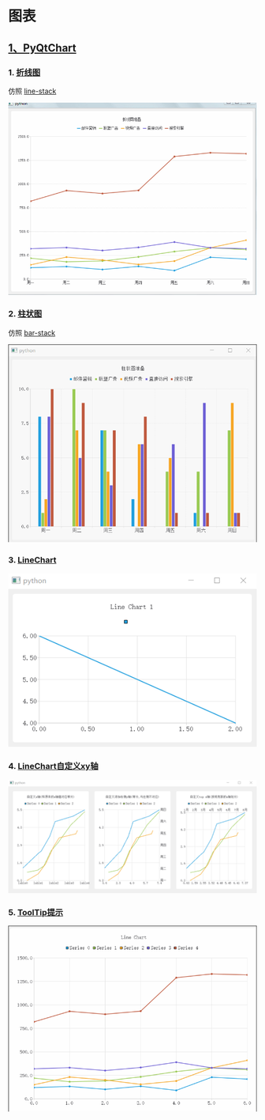 # 图表

## [1、PyQtChart](PyQtChart/)

### 1. [折线图](PyQtChart/charts/line/LineStack.py)
仿照 [line-stack](http://echarts.baidu.com/demo.html#line-stack)

![截图](PyQtChart/charts/line/ScreenShot/LineStack.gif)

### 2. [柱状图](PyQtChart/charts/bar/BarStack.py)
仿照 [bar-stack](http://echarts.baidu.com/demo.html#bar-stack)

![截图](PyQtChart/charts/bar/ScreenShot/BarStack.gif)

### 3. [LineChart](PyQtChart/demo/LineChart.py)
![截图](PyQtChart/demo/ScreenShot/LineChart.png)

### 4. [LineChart自定义xy轴](PyQtChart/demo/LineChart自定义xy轴.py)
![截图](PyQtChart/demo/ScreenShot/LineChart自定义xy轴.png)

### 5. [ToolTip提示](PyQtChart/demo/ToolTip.py)
![截图](PyQtChart/demo/ScreenShot/ToolTip.gif)